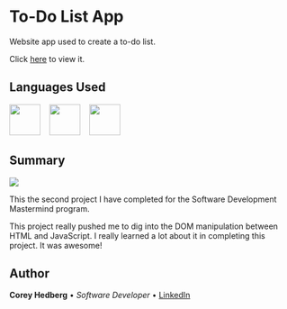 # To-Do List App

Website app used to create a to-do list.

Click [here](https://coreyhedberg.github.io/to_do_app/) to view it.

## Languages Used

<image src="media/html.svg" width="55">&nbsp; &nbsp; <image src="media/css.svg" width="55">&nbsp; &nbsp; <image src="media/js.svg" width="55">

## Summary

<image src="media/readme_screenshot.png">

This the second project I have completed for the Software Development Mastermind program.

This project really pushed me to dig into the DOM manipulation between HTML and JavaScript. I really learned a lot about it in completing this project. It was awesome!

## Author

**Corey Hedberg** &bull; _Software Developer_ &bull; [LinkedIn](https://www.linkedin.com/in/coreyhedberg/)
